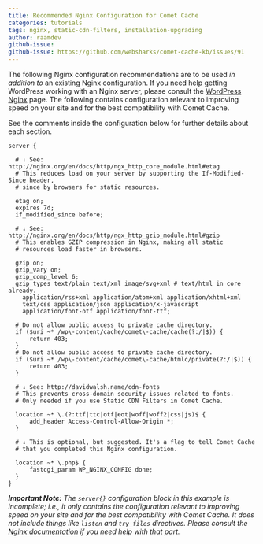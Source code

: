 ```yaml
---
title: Recommended Nginx Configuration for Comet Cache
categories: tutorials
tags: nginx, static-cdn-filters, installation-upgrading
author: raamdev
github-issue:
github-issue: https://github.com/websharks/comet-cache-kb/issues/91
---
```


The following Nginx configuration recommendations are to be used _in addition to_ an existing Nginx configuration. If you need help getting WordPress working with an Nginx server, please consult the [WordPress Nginx](https://codex.wordpress.org/Nginx) page. The following contains configuration relevant to improving speed on your site and for the best compatibility with Comet Cache.

See the comments inside the configuration below for further details about each section.


```nginx
server {

  # ↓ See: http://nginx.org/en/docs/http/ngx_http_core_module.html#etag
  # This reduces load on your server by supporting the If-Modified-Since header,
  # since by browsers for static resources.

  etag on;
  expires 7d;
  if_modified_since before;

  # ↓ See: http://nginx.org/en/docs/http/ngx_http_gzip_module.html#gzip
  # This enables GZIP compression in Nginx, making all static
  # resources load faster in browsers.

  gzip on;
  gzip_vary on;
  gzip_comp_level 6;
  gzip_types text/plain text/xml image/svg+xml # text/html in core already.
    application/rss+xml application/atom+xml application/xhtml+xml
    text/css application/json application/x-javascript
    application/font-otf application/font-ttf;
  
  # Do not allow public access to private cache directory.
  if ($uri ~* /wp\-content/cache/comet\-cache/cache(?:/|$)) {
      return 403;
  }
  # Do not allow public access to private cache directory.
  if ($uri ~* /wp\-content/cache/comet\-cache/htmlc/private(?:/|$)) {
      return 403;
  }
  
  # ↓ See: http://davidwalsh.name/cdn-fonts
  # This prevents cross-domain security issues related to fonts.
  # Only needed if you use Static CDN Filters in Comet Cache.

  location ~* \.(?:ttf|ttc|otf|eot|woff|woff2|css|js)$ {
      add_header Access-Control-Allow-Origin *;
  }

  # ↓ This is optional, but suggested. It's a flag to tell Comet Cache
  # that you completed this Nginx configuration.

  location ~* \.php$ {
      fastcgi_param WP_NGINX_CONFIG done;
  }
}
```

_**Important Note:** The `server{}` configuration block in this example is incomplete; i.e., it only contains the configuration relevant to improving speed on your site and for the best compatibility with Comet Cache. It does not include things like `listen` and `try_files` directives. Please consult the [Nginx documentation](http://nginx.org/en/docs/) if you need help with that part._

